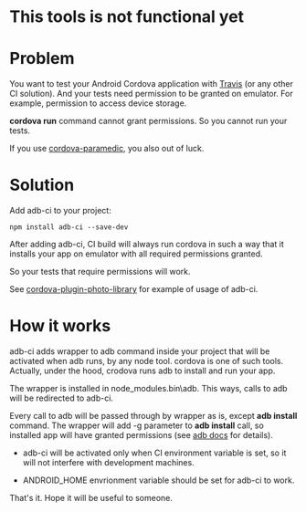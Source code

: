 # This tools is not functional yet

# Problem

You want to test your Android Cordova application with [Travis](https://travis-ci.org/) (or any other CI solution).
And your tests need permission to be granted on emulator.
For example, permission to access device storage.

**cordova run** command cannot grant permissions. So you cannot run your tests.

If you use [cordova-paramedic](https://github.com/apache/cordova-paramedic), you also out of luck.

# Solution

Add adb-ci to your project:

    npm install adb-ci --save-dev

After adding adb-ci, CI build will always run cordova in such a way that it installs your app on emulator with
all required permissions granted.

So your tests that require permissions will work.

See [cordova-plugin-photo-library](https://github.com/terikon/cordova-plugin-photo-library) for example of usage of adb-ci.

# How it works

adb-ci adds wrapper to adb command inside your project that will be activated when adb runs, by any node tool.
cordova is one of such tools. Actually, under the hood, crodova runs adb to install and run your app.

The wrapper is installed in node_modules\.bin\adb. This ways, calls to adb will be redirected to adb-ci.

Every call to adb will be passed through by wrapper as is, except **adb install** command.
The wrapper will add -g parameter to **adb install** call, so installed app will have granted permissions
(see [adb docs](https://developer.android.com/studio/command-line/adb.html) for details).

- adb-ci will be activated only when CI environment variable is set, so it will not interfere with development machines.

- ANDROID_HOME envrionment variable should be set for adb-ci to work.

That's it. Hope it will be useful to someone.
